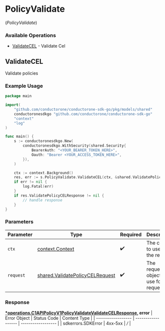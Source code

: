 # PolicyValidate
(*PolicyValidate*)

### Available Operations

* [ValidateCEL](#validatecel) - Validate Cel

## ValidateCEL

Validate policies

### Example Usage

```go
package main

import(
	"github.com/conductorone/conductorone-sdk-go/pkg/models/shared"
	conductoronesdkgo "github.com/conductorone/conductorone-sdk-go"
	"context"
	"log"
)

func main() {
    s := conductoronesdkgo.New(
        conductoronesdkgo.WithSecurity(shared.Security{
            BearerAuth: "<YOUR_BEARER_TOKEN_HERE>",
            Oauth: "Bearer <YOUR_ACCESS_TOKEN_HERE>",
        }),
    )

    ctx := context.Background()
    res, err := s.PolicyValidate.ValidateCEL(ctx, &shared.ValidatePolicyCELRequest{})
    if err != nil {
        log.Fatal(err)
    }
    if res.ValidatePolicyCELResponse != nil {
        // handle response
    }
}
```

### Parameters

| Parameter                                                                              | Type                                                                                   | Required                                                                               | Description                                                                            |
| -------------------------------------------------------------------------------------- | -------------------------------------------------------------------------------------- | -------------------------------------------------------------------------------------- | -------------------------------------------------------------------------------------- |
| `ctx`                                                                                  | [context.Context](https://pkg.go.dev/context#Context)                                  | :heavy_check_mark:                                                                     | The context to use for the request.                                                    |
| `request`                                                                              | [shared.ValidatePolicyCELRequest](../../pkg/models/shared/validatepolicycelrequest.md) | :heavy_check_mark:                                                                     | The request object to use for the request.                                             |


### Response

**[*operations.C1APIPolicyV1PolicyValidateValidateCELResponse](../../pkg/models/operations/c1apipolicyv1policyvalidatevalidatecelresponse.md), error**
| Error Object       | Status Code        | Content Type       |
| ------------------ | ------------------ | ------------------ |
| sdkerrors.SDKError | 4xx-5xx            | */*                |

